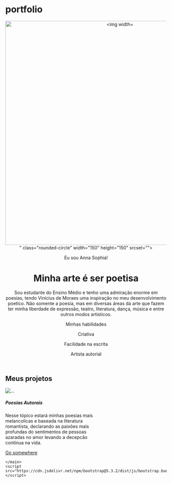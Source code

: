 # portfolio
<!DOCTYPE html>
<html lang="pt-br">

<head>
    <link href="https://cdn.jsdelivr.net/npm/bootstrap@5.3.7/dist/css/bootstrap.min.css" rel="stylesheet" integrity="sha384-LN+7fdVzj6u52u30Kp6M/trliBMCMKTyK833zpbD+pXdCLuTusPj697FH4R/5mcr" crossorigin="anonymous">
    <meta charset="UTF-8">
    <meta name="viewport" content="width=device-width, initial-scale=1.0">
    <link href="https://cdn.jsdelivr.net/npm/bootstrap@5.3.2/dist/css/bootstrap.min.css" rel="stylesheet">
    <link rel="stylesheet" href="style.css">
    <title>Meu portfólio</title>
</head>

<body>
    <header class="container text-center">
        <img src="img/avatar-perfil.png" alt="<img width="529" height="700" alt="image" src="https://github.com/user-attachments/assets/4052b42c-3254-456a-adbc-c990b524b61f" />
" class="rounded-circle" width="150" height="150" srcset="">
        <p class="lead">Eu sou Anna Sophia!</p>
        <h1>Minha arte é ser poetisa</h1>
        <p>Sou estudante do Ensino Médio e tenho uma admiração enorme em poesias, tendo Vinicius de Moraes uma inspiração no meu desenvolvimento poetico. Não somente a poesia, mas em diversas áreas da arte que fazem ter minha liberdade de expressão, teatro, literatura, dança, música e entre outros modos artisticos. </p>
        <p>Minhas habilidades</p>
        <div>
            <p class="badge bg-secondary">Criativa</p>
            <p class="badge bg-secondary">Facilidade na escrita</p>
            <p class="badge bg-secondary">Artista autorial</p>
        </div>
    </header>
    <main class="container">
        <h2>Meus projetos</h2>
        <div class="row">
            <div class="col-md-4">
                <div class="card" style="width: 18rem;">
                    <img src="..." class="card-img-top" alt="...">
                    <div class="card-body">
                      <h5 class="card-title">Poesias Autorais</h5>
                      <p class="card-text">Nesse tópico estará minhas poesias mais melancolicas e baseada na literatura romantista, declarando as paixões mais profundas do sentimentos de pessoas azaradas no amor levando a decepcão contínua na vida.</p>
                      <a href="#" class="btn btn-primary">Go somewhere</a>
                    </div>
                  </div>
            </div>
        </div>
        <script src="https://cdn.jsdelivr.net/npm/bootstrap@5.3.7/dist/js/bootstrap.bundle.min.js" integrity="sha384-ndDqU0Gzau9qJ1lfW4pNLlhNTkCfHzAVBReH9diLvGRem5+R9g2FzA8ZGN954O5Q" crossorigin="anonymous"></script>
        </body>

    </main>
    <script src="https://cdn.jsdelivr.net/npm/bootstrap@5.3.2/dist/js/bootstrap.bundle.min.js"></script>
</body>

</html>
